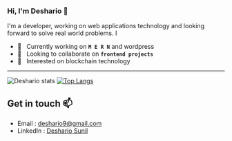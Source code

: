 ### Hi, I'm Deshario 👋
I'm a developer, working on web applications technology and looking forward to solve real world problems. I 

- 🔭 &nbsp;&nbsp;Currently working on  **```M E R N```** and wordpress
- 👯 &nbsp;&nbsp;Looking to collaborate on **```frontend projects```**
- 🤔 &nbsp;&nbsp;Interested on blockchain technology

---

![Deshario stats](https://github-readme-stats.vercel.app/api?username=deshario&show_icons=true&theme=merko&include_all_commits=true&hide_rank=false&custom_title=Deshario%20Git%20Stats) [![Top Langs](https://github-readme-stats.vercel.app/api/top-langs/?username=deshario&layout=compact&theme=cobalt)](https://github.com/deshario)

## Get in touch 📫 
  - Email : <a href="mailto:deshario9@gmail.com">deshario9@gmail.com</a>
  - LinkedIn : <a href="https://www.linkedin.com/in/deshario/">Deshario Sunil</a>

<!--
**deshario/deshario** is a ✨ _special_ ✨ repository because its `README.md` (this file) appears on your GitHub profile.

Here are some ideas to get you started:

- 🔭 I’m currently working on ...
- 🌱 I’m currently learning ...
- 👯 I’m looking to collaborate on ...
- 🤔 I’m looking for help with ...
- 💬 Ask me about ...
- 📫 How to reach me: ...
- 😄 Pronouns: ...
- ⚡ Fun fact: ...
-->
